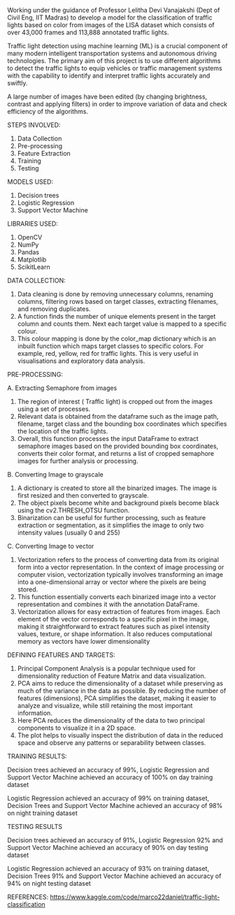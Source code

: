 Working under the guidance of Professor Lelitha Devi Vanajakshi (Dept of Civil Eng, IIT Madras) to develop a model for the classification of traffic lights based on color from images of the LISA dataset which consists of over 43,000 frames and 113,888 annotated traffic lights.

Traffic light detection using machine learning (ML) is a crucial component of many modern intelligent transportation systems and autonomous driving technologies. The primary aim of this project is to use different algorithms to detect the traffic lights to equip vehicles or traffic management systems with the capability to identify and interpret traffic lights accurately and swiftly.

A large number of images have been edited (by changing brightness, contrast and applying filters) in order to improve variation of data and check efficiency of the algorithms.



STEPS INVOLVED:
1. Data Collection
2. Pre-processing
3. Feature Extraction
4. Training
5. Testing



MODELS USED:
1. Decision trees
2. Logistic Regression
3. Support Vector Machine



LIBRARIES USED:
1. OpenCV
2. NumPy
3. Pandas
4. Matplotlib
5. ScikitLearn



DATA COLLECTION:
1. Data cleaning is done by removing unnecessary columns, renaming columns, filtering rows based on target classes, extracting filenames, and removing duplicates.
2. A function finds the number of unique elements present in the target column and counts them. Next each target value is mapped to a specific colour.
3. This colour mapping is done by the color_map dictionary which is an inbuilt function which maps target classes to specific colors. For example, red, yellow, red for traffic lights. This is very useful in visualisations and exploratory data analysis.



PRE-PROCESSING:

A. Extracting Semaphore from images
  1. The region of interest ( Traffic light) is cropped out from the images using a set of processes.
  2. Relevant data is obtained from the dataframe such as the image path, filename, target class and the bounding box coordinates which specifies the location of the traffic lights.
  3. Overall, this function processes the input DataFrame to extract semaphore images based on the provided bounding box coordinates, converts their color format, and returns a list of cropped semaphore images for further analysis or processing.

B. Converting Image to grayscale
  1. A dictionary is created to store all the binarized images. The image is first resized and then converted to grayscale.
  2. The object pixels become white and background pixels become black using the cv2.THRESH_OTSU function.
  3. Binarization can be useful for further processing, such as feature extraction or segmentation, as it simplifies the image to only two intensity values (usually 0 and 255)

C. Converting Image to vector
  1. Vectorization refers to the process of converting data from its original form into a vector representation. In the context of image processing or computer vision, vectorization typically involves transforming an image into a one-dimensional array or vector where the pixels are being stored.
  2. This function essentially converts each binarized image into a vector representation and combines it with the annotation DataFrame.
  3. Vectorization allows for easy extraction of features from images. Each element of the vector corresponds to a specific pixel in the image, making it straightforward to extract features such as pixel intensity values, texture, or shape information. It also reduces computational memory as vectors have lower dimensionality  



DEFINING FEATURES AND TARGETS:
1. Principal Component Analysis is a popular technique used for dimensionality reduction of Feature Matrix and data visualization.
2. PCA aims to reduce the dimensionality of a dataset while preserving as much of the variance in the data as possible. By reducing the number of features (dimensions), PCA simplifies the dataset, making it easier to analyze and visualize, while still retaining the most important information.
3. Here PCA reduces the dimensionality of the data to two principal components to visualize it in a 2D space.
4. The plot helps to visually inspect the distribution of data in the reduced space and observe any patterns or separability between classes.



TRAINING RESULTS:

Decision trees achieved an accuracy of 99%, Logistic Regression and Support Vector Machine achieved an accuracy of 100% on day training dataset

Logistic Regression achieved an accuracy of 99% on training dataset, Decision Trees and Support Vector Machine achieved an accuracy of 98% on night training dataset



TESTING RESULTS

Decision trees achieved an accuracy of 91%, Logistic Regression 92% and Support Vector Machine achieved an accuracy of 90% on day testing dataset

Logistic Regression achieved an accuracy of 93% on training dataset, Decision Trees 91% and Support Vector Machine achieved an accuracy of 94% on night testing dataset



REFERENCES:
https://www.kaggle.com/code/marco22daniel/traffic-light-classification
